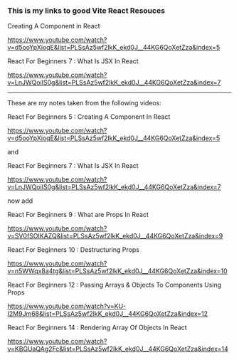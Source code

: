 ### This is my links to good Vite React Resouces

Creating A Component in React

https://www.youtube.com/watch?v=d5ooYpXioqE&list=PLSsAz5wf2lkK_ekd0J__44KG6QoXetZza&index=5

React For Beginners 7 : What Is JSX In React

https://www.youtube.com/watch?v=LnJWQoiIS0g&list=PLSsAz5wf2lkK_ekd0J__44KG6QoXetZza&index=7


-----------------------------------------


These are my notes taken from the following videos:

React For Beginners 5 : Creating A Component In React

https://www.youtube.com/watch?v=d5ooYpXioqE&list=PLSsAz5wf2lkK_ekd0J__44KG6QoXetZza&index=5

and

React For Beginners 7 : What Is JSX In React

https://www.youtube.com/watch?v=LnJWQoiIS0g&list=PLSsAz5wf2lkK_ekd0J__44KG6QoXetZza&index=7

now add

React For Beginners 9 : What are Props In React

https://www.youtube.com/watch?v=SV0fSOIKAZQ&list=PLSsAz5wf2lkK_ekd0J__44KG6QoXetZza&index=9

React For Beginners 10 : Destructuring Props

https://www.youtube.com/watch?v=n5WWqx8a4tg&list=PLSsAz5wf2lkK_ekd0J__44KG6QoXetZza&index=10

React For Beginners 12 : Passing Arrays & Objects To Components Using Props

https://www.youtube.com/watch?v=KU-I2M9Jm68&list=PLSsAz5wf2lkK_ekd0J__44KG6QoXetZza&index=12

React For Beginners 14 : Rendering Array Of Objects In React

https://www.youtube.com/watch?v=KBGUaQAg2Fc&list=PLSsAz5wf2lkK_ekd0J__44KG6QoXetZza&index=14
